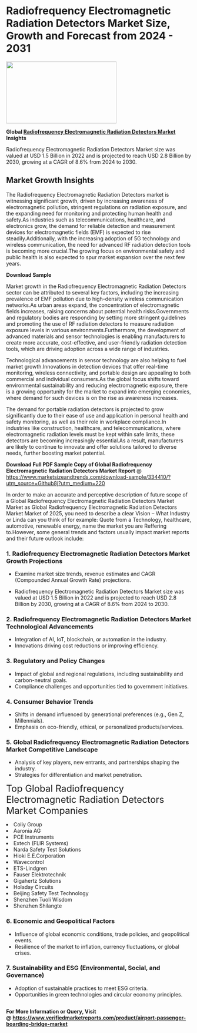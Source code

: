 <H1>Radiofrequency Electromagnetic Radiation Detectors Market Size, Growth and Forecast from 2024 - 2031</H1><img class="aligncenter size-medium wp-image-584254" src="https://thirdeyenews.in/wp-content/uploads/2024/09/Global-Market-Research-300x168.jpeg" alt="" width="300" height="168" /><p><strong>Global&nbsp;<a href="https://www.marketsizeandtrends.com/download-sample/334410/?utm_source=Github8j?utm_medium=220">Radiofrequency Electromagnetic Radiation Detectors Market</a> Insights</strong></p><p>Radiofrequency Electromagnetic Radiation Detectors Market size was valued at USD 1.5 Billion in 2022 and is projected to reach USD 2.8 Billion by 2030, growing at a CAGR of 8.6% from 2024 to 2030.</p><p><h2>Market Growth Insights</h2> <p>The Radiofrequency Electromagnetic Radiation Detectors market is witnessing significant growth, driven by increasing awareness of electromagnetic pollution, stringent regulations on radiation exposure, and the expanding need for monitoring and protecting human health and safety.As industries such as telecommunications, healthcare, and electronics grow, the demand for reliable detection and measurement devices for electromagnetic fields (EMF) is expected to rise steadily.Additionally, with the increasing adoption of 5G technology and wireless communication, the need for advanced RF radiation detection tools is becoming more crucial.The growing focus on environmental safety and public health is also expected to spur market expansion over the next few years.</p> <p><strong>Download Sample</strong></p> <p>Market growth in the Radiofrequency Electromagnetic Radiation Detectors sector can be attributed to several key factors, including the increasing prevalence of EMF pollution due to high-density wireless communication networks.As urban areas expand, the concentration of electromagnetic fields increases, raising concerns about potential health risks.Governments and regulatory bodies are responding by setting more stringent guidelines and promoting the use of RF radiation detectors to measure radiation exposure levels in various environments.Furthermore, the development of advanced materials and sensor technologies is enabling manufacturers to create more accurate, cost-effective, and user-friendly radiation detection tools, which are driving adoption across a wide range of industries.</p> <p>Technological advancements in sensor technology are also helping to fuel market growth.Innovations in detection devices that offer real-time monitoring, wireless connectivity, and portable design are appealing to both commercial and individual consumers.As the global focus shifts toward environmental sustainability and reducing electromagnetic exposure, there is a growing opportunity for the market to expand into emerging economies, where demand for such devices is on the rise as awareness increases.</p> <p>The demand for portable radiation detectors is projected to grow significantly due to their ease of use and application in personal health and safety monitoring, as well as their role in workplace compliance.In industries like construction, healthcare, and telecommunications, where electromagnetic radiation levels must be kept within safe limits, these detectors are becoming increasingly essential.As a result, manufacturers are likely to continue to innovate and offer solutions tailored to diverse needs, further boosting market potential.</p> <p><span class=""><strong>Download Full PDF Sample Copy of Global Radiofrequency Electromagnetic Radiation Detectors Market Report</strong> @ <a href="https://www.marketsizeandtrends.com/download-sample/334410/?utm_source=Github8j?utm_medium=220" target="_blank">https://www.marketsizeandtrends.com/download-sample/334410/?utm_source=Github8j?utm_medium=220</a></span></p><p>In order to make an accurate and perceptive description of future scope of a Global&nbsp;Radiofrequency Electromagnetic Radiation Detectors Market Market as Global&nbsp;Radiofrequency Electromagnetic Radiation Detectors Market Market of 2025, you need to describe a clear Vision &ndash; What Industry or Linda can you think of for example: Quote from a Technology, healthcare, automotive, renewable energy, name the market you are Reffering to.However, some general trends and factors usually impact market reports and their future outlook include:</p><h3>1.&nbsp;<strong>Radiofrequency Electromagnetic Radiation Detectors Market Growth Projections</strong></h3><ul><li>Examine market size trends, revenue estimates and CAGR (Compounded Annual Growth Rate) projections.</li><li><p>Radiofrequency Electromagnetic Radiation Detectors Market size was valued at USD 1.5 Billion in 2022 and is projected to reach USD 2.8 Billion by 2030, growing at a CAGR of 8.6% from 2024 to 2030.</p></li></ul><h3>2.&nbsp;<strong>Radiofrequency Electromagnetic Radiation Detectors Market Technological Advancements</strong></h3><ul><li>Integration of AI, IoT, blockchain, or automation in the industry.</li><li>Innovations driving cost reductions or improving efficiency.</li></ul><h3>3.&nbsp;<strong>Regulatory and Policy Changes</strong></h3><ul><li>Impact of global and regional regulations, including sustainability and carbon-neutral goals.</li><li>Compliance challenges and opportunities tied to government initiatives.</li></ul><h3>4.&nbsp;<strong>Consumer Behavior Trends</strong></h3><ul><li>Shifts in demand influenced by generational preferences (e.g., Gen Z, Millennials).</li><li>Emphasis on eco-friendly, ethical, or personalized products/services.</li></ul><h3>5.&nbsp;<strong>Global Radiofrequency Electromagnetic Radiation Detectors Market Competitive Landscape</strong></h3><ul><li>Analysis of key players, new entrants, and partnerships shaping the industry.</li><li>Strategies for differentiation and market penetration.</li></ul><p data-pm-slice="1 1 []"><span style="color: inherit; font-family: inherit; font-size: 25px;">Top Global Radiofrequency Electromagnetic Radiation Detectors Market Companies</span></p><div class="" data-test-id=""><p><li>Coliy Group</li><li> Aaronia AG</li><li> PCE Instruments</li><li> Extech (FLIR Systems)</li><li> Narda Safety Test Solutions</li><li> Hioki E.E.Corporation</li><li> Wavecontrol</li><li> ETS-Lindgren</li><li> Fauser Elektrotechnik</li><li> Gigahertz Solutions</li><li> Holaday Circuits</li><li> Beijing Safety Test Technology</li><li> Shenzhen Tuoli Wisdom</li><li> Shenzhen Shilangte</li></p></div><h3>6.&nbsp;<strong>Economic and Geopolitical Factors</strong></h3><ul><li>Influence of global economic conditions, trade policies, and geopolitical events.</li><li>Resilience of the market to inflation, currency fluctuations, or global crises.</li></ul><h3>7.&nbsp;<strong>Sustainability and ESG (Environmental, Social, and Governance)</strong></h3><ul><li>Adoption of sustainable practices to meet ESG criteria.</li><li>Opportunities in green technologies and circular economy principles.</li></ul><h2><strong style="font-size: 14px;">For More Information or Query, Visit @&nbsp;</strong><a style="background-color: #ffffff; font-size: 14px;" href="https://www.marketsizeandtrends.com/report/radiofrequency-electromagnetic-radiation-detectors-market/" target="_blank">https://www.verifiedmarketreports.com/product/airport-passenger-boarding-bridge-market</a></h2>